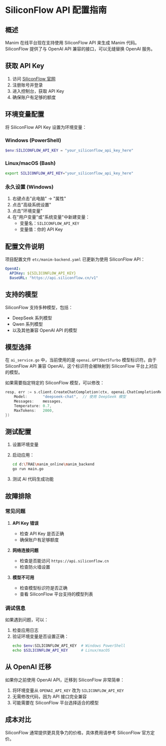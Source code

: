# SiliconFlow API 配置指南

## 概述

Manim 在线平台现在支持使用 SiliconFlow API 来生成 Manim 代码。SiliconFlow 提供了与 OpenAI API 兼容的接口，可以无缝替换 OpenAI 服务。

## 获取 API Key

1. 访问 [SiliconFlow 官网](https://www.siliconflow.cn/)
2. 注册账号并登录
3. 进入控制台，获取 API Key
4. 确保账户有足够的额度

## 环境变量配置

将 SiliconFlow API Key 设置为环境变量：

### Windows (PowerShell)
```powershell
$env:SILICONFLOW_API_KEY = "your_siliconflow_api_key_here"
```

### Linux/macOS (Bash)
```bash
export SILICONFLOW_API_KEY="your_siliconflow_api_key_here"
```

### 永久设置 (Windows)
1. 右键点击"此电脑" → "属性"
2. 点击"高级系统设置"
3. 点击"环境变量"
4. 在"用户变量"或"系统变量"中新建变量：
   - 变量名：`SILICONFLOW_API_KEY`
   - 变量值：你的 API Key

## 配置文件说明

项目配置文件 `etc/manim-backend.yaml` 已更新为使用 SiliconFlow API：

```yaml
OpenAI:
  APIKey: ${SILICONFLOW_API_KEY}
  BaseURL: "https://api.siliconflow.cn/v1"
```

## 支持的模型

SiliconFlow 支持多种模型，包括：
- DeepSeek 系列模型
- Qwen 系列模型
- 以及其他兼容 OpenAI API 的模型

## 模型选择

在 `ai_service.go` 中，当前使用的是 `openai.GPT3Dot5Turbo` 模型标识符。由于 SiliconFlow API 兼容 OpenAI，这个标识符会被映射到 SiliconFlow 平台上对应的模型。

如果需要指定特定的 SiliconFlow 模型，可以修改：

```go
resp, err := s.client.CreateChatCompletion(ctx, openai.ChatCompletionRequest{
    Model:       "deepseek-chat",  // 使用 DeepSeek 模型
    Messages:    messages,
    Temperature: 0.7,
    MaxTokens:   2000,
})
```

## 测试配置

1. 设置环境变量
2. 启动应用：
   ```bash
   cd d:\TRAE\manim_online\manim_backend
   go run main.go
   ```

3. 测试 AI 代码生成功能

## 故障排除

### 常见问题

1. **API Key 错误**
   - 检查 API Key 是否正确
   - 确保账户有足够额度

2. **网络连接问题**
   - 检查是否能访问 `https://api.siliconflow.cn`
   - 检查防火墙设置

3. **模型不可用**
   - 检查模型标识符是否正确
   - 查看 SiliconFlow 平台支持的模型列表

### 调试信息

如果遇到问题，可以：

1. 检查应用日志
2. 验证环境变量是否设置正确：
   ```bash
   echo $env:SILICONFLOW_API_KEY  # Windows PowerShell
   echo $SILICONFLOW_API_KEY      # Linux/macOS
   ```

## 从 OpenAI 迁移

如果你之前使用 OpenAI API，迁移到 SiliconFlow 非常简单：

1. 将环境变量从 `OPENAI_API_KEY` 改为 `SILICONFLOW_API_KEY`
2. 无需修改代码，因为 API 接口完全兼容
3. 可能需要在 SiliconFlow 平台选择适合的模型

## 成本对比

SiliconFlow 通常提供更具竞争力的价格，具体费用请参考 SiliconFlow 官方定价。